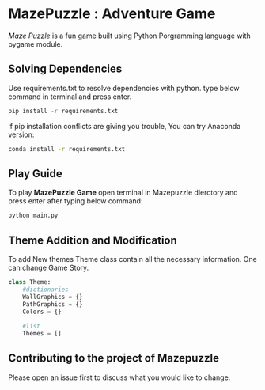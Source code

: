 # MazePuzzle :  Adventure Game
*Maze Puzzle* is a fun game built using Python Porgramming language with pygame module.

## Solving Dependencies
Use requirements.txt to resolve dependencies with python.
type below command in terminal and press enter.
```bash
pip install -r requirements.txt
```
if pip installation conflicts are giving you trouble, You can try Anaconda version:
```bash
conda install -r requirements.txt
```

## Play Guide
To play **MazePuzzle Game** open terminal in Mazepuzzle dierctory and press enter after typing below command:
```bash
python main.py
```

## Theme Addition and Modification
To add New themes Theme class contain all the necessary information. One can change Game Story.
```python
class Theme:
    #dictionaries
    WallGraphics = {}
    PathGraphics = {}
    Colors = {}
    
    #list
    Themes = []
```

## Contributing to the project of Mazepuzzle
Please open an issue first to discuss what you would like to change.
